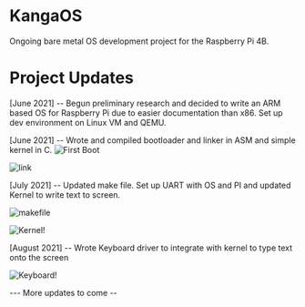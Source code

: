 # KangaOS
Ongoing bare metal OS development project for the Raspberry Pi 4B. 

# Project Updates
[June 2021] -- Begun preliminary research and decided to write an ARM based OS for Raspberry Pi due to easier documentation than x86. Set up dev environment on Linux VM and QEMU. 

[June 2021] -- Wrote and compiled bootloader and linker in ASM and simple kernel in C. 
![First Boot](https://user-images.githubusercontent.com/65431232/180322506-a461b6b9-e7eb-44b1-8713-dc5c26031db4.JPG)
 
 
![link](https://user-images.githubusercontent.com/65431232/180322653-6251fc27-61dc-44eb-a232-2d7cb66bf080.JPG)


[July 2021] -- Updated make file. Set up UART with OS and PI and updated Kernel to write text to screen. 

![makefile](https://user-images.githubusercontent.com/65431232/180322665-698ce0c5-f236-4075-93f0-6461005d41e1.JPG)

![Kernel!](https://user-images.githubusercontent.com/65431232/180322545-38e84d28-fa64-42dd-833a-214c96e48443.JPG)

[August 2021] -- Wrote Keyboard driver to integrate with kernel to type text onto the screen

![Keyboard!](https://user-images.githubusercontent.com/65431232/180322631-20e402bb-e286-4ef4-9808-7456f3618bc0.JPG)


--- More updates to come --

